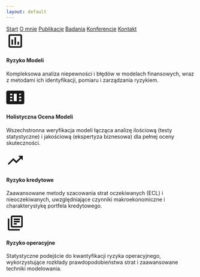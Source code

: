 ```yaml
---
layout: default
---
```

<div id="myMenu">
  <a href="/" class="menu-option">Start</a>
  <a href="/about" class="menu-option">O mnie</a>
  <a href="/publications" class="menu-option">Publikacje</a>
  <a href="/researches" class="menu-option">Badania</a>
  <a href="/conferences" class="menu-option">Konferencje</a>
  <a href="/contact" class="menu-option">Kontakt</a>
</div>


<!-- Istniejące kwadraty -->
<div class="square"></div>
<div class="square1"></div>
<div class="square2"></div>
<div class="square-big"></div>


<div class="research-areas-grid">
  <div class="research-area-card">
    <div class="research-area-icon">
      <svg viewBox="0 0 24 24" width="48" height="48">
        <path fill="currentColor" d="M19 3H5c-1.1 0-2 .9-2 2v14c0 1.1.9 2 2 2h14c1.1 0 2-.9 2-2V5c0-1.1-.9-2-2-2zm0 16H5V5h14v14zM7 10h2v7H7zm4-3h2v10h-2zm4 6h2v4h-2z"/>
      </svg>
    </div>
    <h4>Ryzyko Modeli</h4>
    <p>Kompleksowa analiza niepewności i błędów w modelach finansowych, wraz z metodami ich identyfikacji, pomiaru i zarządzania ryzykiem.</p>
  </div>
  
  <div class="research-area-card">
    <div class="research-area-icon">
      <svg viewBox="0 0 24 24" width="48" height="48">
        <path fill="currentColor" d="M21 8V7l-3 2-3-2v1l3 2 3-2zm1-5H2C.9 3 0 3.9 0 5v14c0 1.1.9 2 2 2h20c1.1 0 2-.9 2-2V5c0-1.1-.9-2-2-2zM8 17H5v-2h3v2zm0-4H5v-2h3v2zm0-4H5V7h3v2zm6 8h-4V7h4v10zm6 0h-3v-2h3v2zm0-4h-3v-2h3v2zm0-4h-3V7h3v2z"/>
      </svg>
    </div>
    <h4>Holistyczna Ocena Modeli</h4>
    <p>Wszechstronna weryfikacja modeli łącząca analizę ilościową (testy statystyczne) i jakościową (ekspertyza biznesowa) dla pełnej oceny skuteczności.</p>
  </div>
  
  <div class="research-area-card">
    <div class="research-area-icon">
      <svg viewBox="0 0 24 24" width="48" height="48">
        <path fill="currentColor" d="M16 6l2.29 2.29-4.88 4.88-4-4L2 16.59 3.41 18l6-6 4 4 6.3-6.29L22 12V6h-6z"/>
      </svg>
    </div>
    <h4>Ryzyko kredytowe</h4>
    <p>Zaawansowane metody szacowania strat oczekiwanych (ECL) i nieoczekiwanych, uwzględniające czynniki makroekonomiczne i charakterystykę portfela kredytowego.</p>
  </div>
  
  <div class="research-area-card">
    <div class="research-area-icon">
      <svg viewBox="0 0 24 24" width="48" height="48">
        <path fill="currentColor" d="M4 6H2v14c0 1.1.9 2 2 2h14v-2H4V6zm16-4H8c-1.1 0-2 .9-2 2v12c0 1.1.9 2 2 2h12c1.1 0 2-.9 2-2V4c0-1.1-.9-2-2-2zm0 14H8V4h12v12zM10 9h8v2h-8zm0-3h8v2h-8zm0 6h4v2h-4z"/>
      </svg>
    </div>
    <h4>Ryzyko operacyjne</h4>
    <p>Statystyczne podejście do kwantyfikacji ryzyka operacyjnego, wykorzystujące rozkłady prawdopodobieństwa strat i zaawansowane techniki modelowania.</p>
  </div>
</div>
